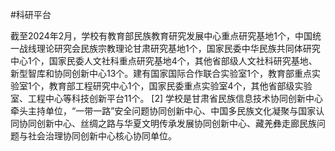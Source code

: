 #科研平台

截至2024年2月，学校有教育部民族教育研究发展中心重点研究基地1个，中国统一战线理论研究会民族宗教理论甘肃研究基地1个，国家民委中华民族共同体研究中心1个，国家民委人文社科重点研究基地4个，其他省部级人文社科研究基地、新型智库和协同创新中心13个。建有国家国际合作联合实验室1个，教育部重点实验室1个，教育部工程研究中心1个，国家民委重点实验室4个，其他省部级实验室、工程中心等科技创新平台11个。 [2]
学校是甘肃省民族信息技术协同创新中心牵头主持单位，“一带一路”安全问题协同创新中心、中国多民族文化凝聚与国家认同协同创新中心、丝绸之路与华夏文明传承发展协同创新中心、藏羌彝走廊民族问题与社会治理协同创新中心核心协同单位。